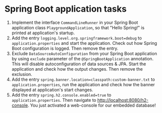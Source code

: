 # Spring Boot application tasks
1. Implement the interface `CommandLineRunner` in your Spring Boot application class `PlaygroundApplication`, so that 
"Hello Spring!" is printed at application's startup.
2. Add the entry `logging.level.org.springframework.boot=debug` to `application.properties` and start the application.
Check out how Spring Boot configuration is logged. Then remove the entry.
3. Exclude `DataSourceAutoConfiguration` from your Spring Boot application by using `exclude` parameter of
the `@SpringBootApplication` annotation. This will disable autoconfiguration of data sources & JPA. Start the
application and check how the output changes. Then remove the exclusion.
4. Add the entry `spring.banner.location=classpath:custom-banner.txt` to `application.properties`, run the application
and check how the banner displayed at application's start changes.
5. Add the entry `spring.h2.console.enabled=true` to `application.properties`. Then navigate to
[http://localhost:8080/h2-console](http://localhost:8080/h2-console). You just activated a web-console for our embedded
database! 
